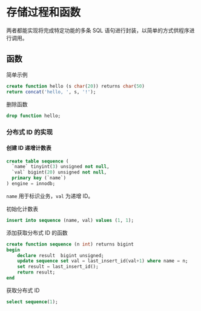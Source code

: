 # 存储过程和函数

两者都能实现将完成特定功能的多条 SQL 语句进行封装，以简单的方式供程序进行调用。

## 函数

简单示例

```sql
create function hello (s char(20)) returns char(50) 
return concat('hello, ', s, '!');
```

删除函数

```sql
drop function hello;
```

### 分布式 ID 的实现

#### 创建 ID 递增计数表

```sql
create table sequence (
  `name` tinyint(3) unsigned not null,
  `val` bigint(20) unsigned not null,
  primary key (`name`)
) engine = innodb;
```

`name` 用于标识业务，`val` 为递增 ID。

初始化计数表

```sql
insert into sequence (name, val) values (1, 1);
```

添加获取分布式 ID 的函数

```sql
create function sequence (n int) returns bigint
begin
    declare result  bigint unsigned;
    update sequence set val = last_insert_id(val+1) where name = n;
    set result = last_insert_id();
    return result;
end
```

获取分布式 ID

```sql
select sequence(1);
```

